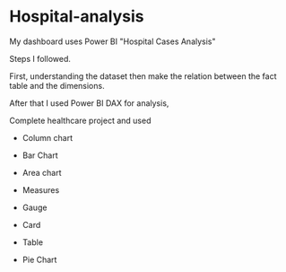 # Hospital-analysis

My dashboard uses Power BI "Hospital Cases Analysis"

Steps I followed.

First, understanding the dataset then make the relation between the fact table and the dimensions. 

After that I used Power BI DAX for analysis,

Complete healthcare project and used

- Column chart

- Bar Chart

- Area chart

- Measures

- Gauge

- Card

- Table

- Pie Chart

